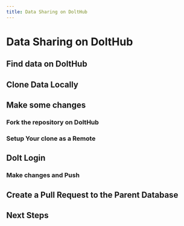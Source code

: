 ```yaml
---
title: Data Sharing on DoltHub
---
```


# Data Sharing on DoltHub

## Find data on DoltHub

## Clone Data Locally

## Make some changes

### Fork the repository on DoltHub

### Setup Your clone as a Remote

## Dolt Login

### Make changes and Push

## Create a Pull Request to the Parent Database

## Next Steps